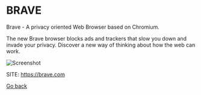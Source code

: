 # BRAVE

 Brave - A privacy oriented Web Browser based on Chromium.
 
 The new Brave browser blocks ads and trackers that slow 
 you down and invade your privacy.
 Discover a new way of thinking about how the web can work.
 
 ![Screenshot](https://upload.wikimedia.org/wikipedia/commons/8/83/Brave_Browser_Welcome_Page.png)
 
 SITE: https://brave.com

 [Go back](https://portable-linux-apps.github.io/apps.html)
